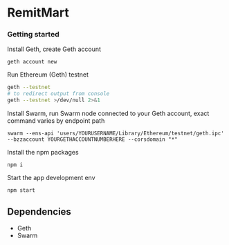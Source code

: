# RemitMart

### Getting started

Install Geth, create Geth account
```
geth account new
```

Run Ethereum (Geth) testnet
```bash
geth --testnet
# to redirect output from console
geth --testnet >/dev/null 2>&1
```

Install Swarm, run Swarm node connected to your Geth account, exact command varies by endpoint path
```
swarm --ens-api 'users/YOURUSERNAME/Library/Ethereum/testnet/geth.ipc'   --bzzaccount YOURGETHACCOUNTNUMBERHERE --corsdomain "*"
```

Install the npm packages
```
npm i
```

Start the app development env
```
npm start
```

## Dependencies

* Geth
* Swarm
